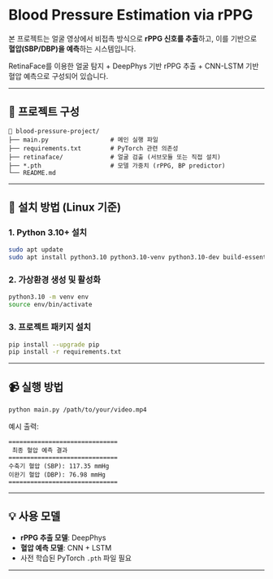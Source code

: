 
# Blood Pressure Estimation via rPPG

본 프로젝트는 얼굴 영상에서 비접촉 방식으로 **rPPG 신호를 추출**하고, 이를 기반으로 **혈압(SBP/DBP)을 예측**하는 시스템입니다.

RetinaFace를 이용한 얼굴 탐지 + DeepPhys 기반 rPPG 추출 + CNN-LSTM 기반 혈압 예측으로 구성되어 있습니다.

---

## 🧠 프로젝트 구성

```
📁 blood-pressure-project/
├── main.py                 # 메인 실행 파일
├── requirements.txt        # PyTorch 관련 의존성
├── retinaface/             # 얼굴 검출 (서브모듈 또는 직접 설치)
├── *.pth                   # 모델 가중치 (rPPG, BP predictor)
└── README.md
```

---

## 🔧 설치 방법 (Linux 기준)

### 1. Python 3.10+ 설치

```bash
sudo apt update
sudo apt install python3.10 python3.10-venv python3.10-dev build-essential
```

### 2. 가상환경 생성 및 활성화

```bash
python3.10 -m venv env
source env/bin/activate
```

### 3. 프로젝트 패키지 설치

```bash
pip install --upgrade pip
pip install -r requirements.txt
```

---

## 📹 실행 방법

```bash
python main.py /path/to/your/video.mp4
```

예시 출력:

```
==============================
 최종 혈압 예측 결과
==============================
수축기 혈압 (SBP): 117.35 mmHg
이완기 혈압 (DBP): 76.98 mmHg
==============================
```

---

## 💡 사용 모델

- **rPPG 추출 모델**: DeepPhys
- **혈압 예측 모델**: CNN + LSTM
- 사전 학습된 PyTorch `.pth` 파일 필요

---
